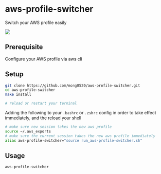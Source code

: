 # aws-profile-switcher

Switch your AWS profile easily

<img src=./res/demo.gif>

## Prerequisite

Configure your AWS profile via aws cli

## Setup

```sh
git clone https://github.com/mong0520/aws-profile-switcher.git
cd aws-profile-switcher
make install

# reload or restart your terminal
```

Adding the following to your `.bashrc` or `.zshrc` config in order to take effect immediately, and the reload your shell

```sh
# make sure new session takes the new aws profile
source ~/.aws_exports
# make sure the current session takes the new aws profile immediately
alias aws-profile-switcher="source run_aws-profile-switcher.sh"
```

## Usage

```
aws-profile-switcher
```
